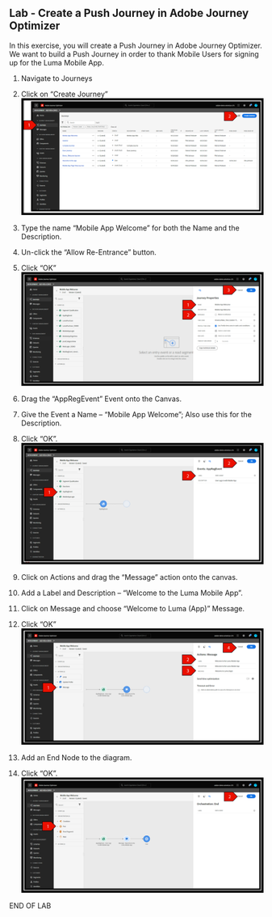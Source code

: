 ## Lab - Create a Push Journey in Adobe Journey Optimizer

In this exercise, you will create a Push Journey in Adobe Journey Optimizer.
We want to build a Push Journey in order to thank Mobile Users for signing up for the Luma Mobile App.

1.  Navigate to Journeys

2.  Click on “Create Journey”
![Push Journey](https://github.com/adobe-dss-aep/ajo-handson-labs/blob/cc5532b670022b064fb872ad631337cd95a319cc/0.%20Images/Push1.png)


3.  Type the name “Mobile App Welcome” for both the Name and the Description.

4.  Un-click the “Allow Re-Entrance” button.

5.  Click “OK”
![Push Journey](https://github.com/adobe-dss-aep/ajo-handson-labs/blob/cc5532b670022b064fb872ad631337cd95a319cc/0.%20Images/Push2.png)

6.  Drag the “AppRegEvent” Event onto the Canvas.

7.  Give the Event a Name – “Mobile App Welcome”;  Also use this for the Description.

8.  Click “OK”.
![Push Journey](https://github.com/adobe-dss-aep/ajo-handson-labs/blob/cc5532b670022b064fb872ad631337cd95a319cc/0.%20Images/Push3.png)

9.  Click on Actions and drag the “Message” action onto the canvas.

10.  Add a Label and Description – “Welcome to the Luma Mobile App”.

11.  Click on Message and choose “Welcome to Luma (App)” Message.

12.  Click “OK”
![Push Journey](https://github.com/adobe-dss-aep/ajo-handson-labs/blob/cc5532b670022b064fb872ad631337cd95a319cc/0.%20Images/Push4.png)

13.  Add an End Node to the diagram.

14.  Click “OK”.
![Push Journey](https://github.com/adobe-dss-aep/ajo-handson-labs/blob/cc5532b670022b064fb872ad631337cd95a319cc/0.%20Images/Push5.png)


END OF LAB

